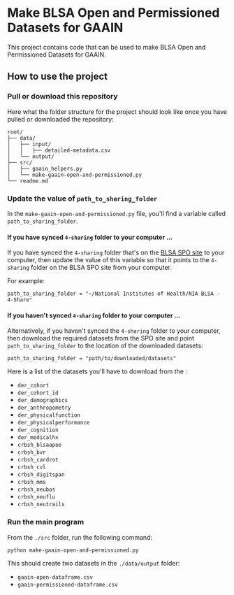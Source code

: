 # Make BLSA Open and Permissioned Datasets for GAAIN

This project contains code that can be used to make BLSA Open and Permissioned Datasets for GAAIN.

## How to use the project

### Pull or download this repository

Here what the folder structure for the project should look like once you have pulled or downloaded the repository:

```
root/
├── data/
│   ├── input/
│   │   ├── detailed-metadata.csv
│   └── output/    
├── src/
│   ├── gaain_helpers.py    
│   └── make-gaain-open-and-permissioned.py
└── readme.md
```   
 
### Update the value of `path_to_sharing_folder`

In the `make-gaain-open-and-permissioned.py` file, you'll find a variable called `path_to_sharing_folder`.  

#### If you have synced `4-sharing` folder to your computer ...

If you have synced the `4-sharing` folder that's on the [BLSA SPO site](https://nih.sharepoint.com/:f:/r/sites/NIA-BLSA/Data/4-Sharing?csf=1&web=1&e=mnNyd8) to your computer, then update the value of this variable so that it points to the `4-sharing` folder on the BLSA SPO site from your computer.

For example:

```
path_to_sharing_folder = "~/National Institutes of Health/NIA BLSA - 4-Share"
```


#### If you haven't  synced `4-sharing` folder to your computer ...

Alternatively, if you haven't synced the `4-sharing` folder to your computer, then download the required datasets from the SPO site and point `path_to_sharing_folder` to the location of the downloaded datasets:

```
path_to_sharing_folder = "path/to/downloaded/datasets"
```

Here is a list of the datasets you'll have to download from the :

- `der_cohort`
- `der_cohort_id`
- `der_demographics`
- `der_anthropometry`
- `der_physicalfunction`
- `der_physicalperformance`
- `der_cognition`
- `der_medicalhx`
- `crbsh_blsaapoe`
- `crbsh_bvr`
- `crbsh_cardrot`
- `crbsh_cvl`
- `crbsh_digitspan`
- `crbsh_mms`
- `crbsh_neubos`
- `crbsh_neuflu`
- `crbsh_neutrails`


### Run the main program

From the `./src` folder, run the following command:

```
python make-gaain-open-and-permissioned.py
```

This should create two datasets in the `./data/output` folder:
- `gaain-open-dataframe.csv`
- `gaain-permissioned-dataframe.csv`
